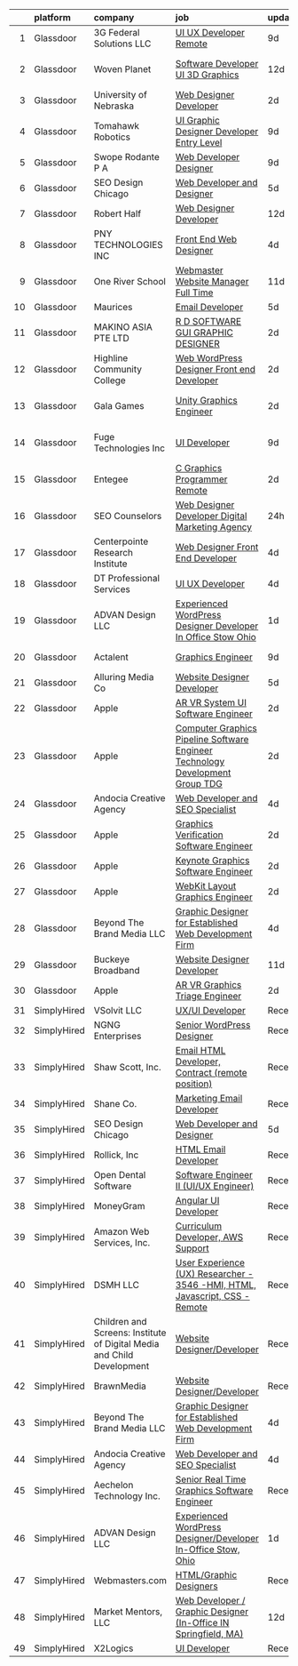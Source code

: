 

|    | platform    | company                                                                | job                                                                                                                                                                                                                                                                                                                                                                                                                                                                                                                                                                                                                                                                                                                                                                                                                                                                                                                                                                                                                                                                                                                                                                                                                                                                                                                                                                                                                                    | update_time   | location                |
|---:|:------------|:-----------------------------------------------------------------------|:---------------------------------------------------------------------------------------------------------------------------------------------------------------------------------------------------------------------------------------------------------------------------------------------------------------------------------------------------------------------------------------------------------------------------------------------------------------------------------------------------------------------------------------------------------------------------------------------------------------------------------------------------------------------------------------------------------------------------------------------------------------------------------------------------------------------------------------------------------------------------------------------------------------------------------------------------------------------------------------------------------------------------------------------------------------------------------------------------------------------------------------------------------------------------------------------------------------------------------------------------------------------------------------------------------------------------------------------------------------------------------------------------------------------------------------|:--------------|:------------------------|
|  1 | Glassdoor   | 3G Federal Solutions  LLC                                              | [UI UX Developer  Remote](https://www.glassdoor.com/partner/jobListing.htm?pos=122&ao=1136043&s=58&guid=0000018137cbdcadab91d47cf49937ed&src=GD_JOB_AD&t=SR&vt=w&ea=1&cs=1_19e253bd&cb=1654498516669&jobListingId=1007898056306&jrtk=3-0-1g4rsnnbp3c5e001-1g4rsnnc8i6h6800-1262409528ed34d9-)                                                                                                                                                                                                                                                                                                                                                                                                                                                                                                                                                                                                                                                                                                                                                                                                                                                                                                                                                                                                                                                                                                                                          | 9d            | Remote                  |
|  2 | Glassdoor   | Woven Planet                                                           | [Software Developer  UI 3D Graphics ](https://www.glassdoor.com/partner/jobListing.htm?pos=104&ao=1110586&s=58&guid=0000018137cbdcadab91d47cf49937ed&src=GD_JOB_AD&t=SR&vt=w&ea=1&cs=1_22976daa&cb=1654498516665&jobListingId=1007890992132&cpc=632C08DE5A4EA969&jrtk=3-0-1g4rsnnbp3c5e001-1g4rsnnc8i6h6800-7c8ecdf940791dc0--6NYlbfkN0DSgjPPcnEdvoK3uuxfISLALE6pB1FR7YSHOr_tSg5_QCn410VK5Ds4sai37YL-FnH_M2Fnv0gjQ9TOzNTRle5O8StGDaF5nwXTjI4WZakCJvD0hoVC8rY9ZivgsNBzAZH1yAVgljWPxrQjSfhDdac-mVtFJvKlX_SSyDg74TVmkLWO-wnLXDbRG_MppYod1yeyz65fHfBlVKNasxsbVoS66hcCHe0p0skOz2EqUIcTQVx6h7dd4A65JFACw5GrYsz2V5aFVfQc_X7vfLdvtYwcyl80Iuxelm9nYKyTDyYoVVeE0gpfvgTMpJXS8IvcS3C3Q2mBL8kkRzfqU1VBUCq8LPq8v8vHdrazlCp-8LYA2QxpMBOJVLRt-OgI9ZrpncV0LvdxYFwlxVYrraZccupQc42dJQ4rQUYVxt9JscjtSqoxWrwqofBBaag0MTuHLrX1dcrJyxvn7aUWshPJysw9SAz6FKBgMxYyww9kBYVeefbcMfVO8ssz1KpWvTNQ04wEl2D4r3JFOR-pEjei0OaK70DeXtemPSfUp5GoN2wm7QKMRD4cjs3EJsrs9-csVCQB78hVkWChzQ%3D%3D)                                                                                                                                                                                                                                                                                                                                                                                                                                                                             | 12d           | San Francisco, CA       |
|  3 | Glassdoor   | University of Nebraska                                                 | [Web Designer Developer](https://www.glassdoor.com/partner/jobListing.htm?pos=125&ao=1136043&s=58&guid=0000018137cbdcadab91d47cf49937ed&src=GD_JOB_AD&t=SR&vt=w&cs=1_a64b4154&cb=1654498516669&jobListingId=1007917049899&jrtk=3-0-1g4rsnnbp3c5e001-1g4rsnnc8i6h6800-4b6c5b8c7ae49e27-)                                                                                                                                                                                                                                                                                                                                                                                                                                                                                                                                                                                                                                                                                                                                                                                                                                                                                                                                                                                                                                                                                                                                                | 2d            | Lincoln, NE             |
|  4 | Glassdoor   | Tomahawk Robotics                                                      | [UI Graphic Designer   Developer  Entry Level ](https://www.glassdoor.com/partner/jobListing.htm?pos=121&ao=1136043&s=58&guid=0000018137cbdcadab91d47cf49937ed&src=GD_JOB_AD&t=SR&vt=w&cs=1_7a19de33&cb=1654498516669&jobListingId=1007899166464&jrtk=3-0-1g4rsnnbp3c5e001-1g4rsnnc8i6h6800-1959295a166638ed-)                                                                                                                                                                                                                                                                                                                                                                                                                                                                                                                                                                                                                                                                                                                                                                                                                                                                                                                                                                                                                                                                                                                         | 9d            | Melbourne, FL           |
|  5 | Glassdoor   | Swope  Rodante P A                                                     | [Web Developer Designer](https://www.glassdoor.com/partner/jobListing.htm?pos=123&ao=1136043&s=58&guid=0000018137cbdcadab91d47cf49937ed&src=GD_JOB_AD&t=SR&vt=w&ea=1&cs=1_dc680754&cb=1654498516669&jobListingId=1007898520608&jrtk=3-0-1g4rsnnbp3c5e001-1g4rsnnc8i6h6800-0815b07256da5c76-)                                                                                                                                                                                                                                                                                                                                                                                                                                                                                                                                                                                                                                                                                                                                                                                                                                                                                                                                                                                                                                                                                                                                           | 9d            | Tampa, FL               |
|  6 | Glassdoor   | SEO Design Chicago                                                     | [Web Developer and Designer](https://www.glassdoor.com/partner/jobListing.htm?pos=115&ao=1136043&s=58&guid=0000018137cbdcadab91d47cf49937ed&src=GD_JOB_AD&t=SR&vt=w&ea=1&cs=1_3d1ba1d2&cb=1654498516666&jobListingId=1007905745551&jrtk=3-0-1g4rsnnbp3c5e001-1g4rsnnc8i6h6800-edb5c12235ecbca6-)                                                                                                                                                                                                                                                                                                                                                                                                                                                                                                                                                                                                                                                                                                                                                                                                                                                                                                                                                                                                                                                                                                                                       | 5d            | Remote                  |
|  7 | Glassdoor   | Robert Half                                                            | [Web Designer Developer](https://www.glassdoor.com/partner/jobListing.htm?pos=108&ao=1110586&s=58&guid=0000018137cbdcadab91d47cf49937ed&src=GD_JOB_AD&t=SR&vt=w&ea=1&cs=1_f5b98544&cb=1654498516666&jobListingId=1007890068166&cpc=32EE424DE2B657EB&jrtk=3-0-1g4rsnnbp3c5e001-1g4rsnnc8i6h6800-87c653a9571dac9a--6NYlbfkN0CpzDdaQkua3np5pkmj49lKioZwmwxQ-yx5plwbYmV_M6xSIJIkD0PnUNXzipg6tz4tq_jVzWLXVFyKCxzqtIOfUzxPOzTYvTnZPm6L1GisFSlmh5d1NpM_lbsKx80V0NTAF7MUf78H2ri317Ils6YbjzhmNo8GUyXNjCaAeAR0BsrwWkuwdiTE41ks0Qf8jRyoRw3nnfM5A1v6xTXR3FoeVJZwj0TqPjQas97mjq33RYWWTWyAtb5Ot_KR37VxAi7DkHU9OBq7CJ84BoUNcwTfe8sXDVwaXPNIkx3X0VDzH6VVkYtU5GEtkIX1x-ix1AnPQQ08jnyu4cPBq-a5Lpvwv97FsbztgvMfQM39Yf7973n3y1rPHXK-kP3RfoHknGNb9b47AQk300iX3j7gikNnI9OeTmR6XFbpZZI1Yd3tKxej3yN75NQ3Y2PSgSKY38FOP5n3GAfJ0QHAz2AgGf8k52FdCTZ4mSc48BhTUGgz7sJyFkTKgDlLY_eduPgVlKigPVXtgoRlbyraGVydTsvLP-8i6gIXfQxpsnLVt6UQLl41EAgoi7mTc2vnk5ExyTI%3D)                                                                                                                                                                                                                                                                                                                                                                                                                                                                                                        | 12d           | Addison, TX             |
|  8 | Glassdoor   | PNY TECHNOLOGIES  INC                                                  | [Front End Web Designer](https://www.glassdoor.com/partner/jobListing.htm?pos=124&ao=1136043&s=58&guid=0000018137cbdcadab91d47cf49937ed&src=GD_JOB_AD&t=SR&vt=w&ea=1&cs=1_3e3bb806&cb=1654498516669&jobListingId=1007909671058&jrtk=3-0-1g4rsnnbp3c5e001-1g4rsnnc8i6h6800-7ca51e5658e731c3-)                                                                                                                                                                                                                                                                                                                                                                                                                                                                                                                                                                                                                                                                                                                                                                                                                                                                                                                                                                                                                                                                                                                                           | 4d            | Remote                  |
|  9 | Glassdoor   | One River School                                                       | [Webmaster   Website Manager   Full Time](https://www.glassdoor.com/partner/jobListing.htm?pos=129&ao=1136043&s=58&guid=0000018137cbdcadab91d47cf49937ed&src=GD_JOB_AD&t=SR&vt=w&ea=1&cs=1_bc2ff16a&cb=1654498516670&jobListingId=1007892736638&jrtk=3-0-1g4rsnnbp3c5e001-1g4rsnnc8i6h6800-add2f213d3db1fc5-)                                                                                                                                                                                                                                                                                                                                                                                                                                                                                                                                                                                                                                                                                                                                                                                                                                                                                                                                                                                                                                                                                                                          | 11d           | Englewood, NJ           |
| 10 | Glassdoor   | Maurices                                                               | [Email Developer](https://www.glassdoor.com/partner/jobListing.htm?pos=119&ao=1136043&s=58&guid=0000018137cbdcadab91d47cf49937ed&src=GD_JOB_AD&t=SR&vt=w&cs=1_31e777a5&cb=1654498516667&jobListingId=1007906699587&jrtk=3-0-1g4rsnnbp3c5e001-1g4rsnnc8i6h6800-d0ed51593a914af1-)                                                                                                                                                                                                                                                                                                                                                                                                                                                                                                                                                                                                                                                                                                                                                                                                                                                                                                                                                                                                                                                                                                                                                       | 5d            | Duluth, MN              |
| 11 | Glassdoor   | MAKINO ASIA PTE LTD                                                    | [R D SOFTWARE GUI   GRAPHIC DESIGNER](https://www.glassdoor.com/partner/jobListing.htm?pos=116&ao=1136043&s=58&guid=0000018137cbdcadab91d47cf49937ed&src=GD_JOB_AD&t=SR&vt=w&cs=1_b68ed7af&cb=1654498516666&jobListingId=1007915741887&jrtk=3-0-1g4rsnnbp3c5e001-1g4rsnnc8i6h6800-d383988f57ebe079-)                                                                                                                                                                                                                                                                                                                                                                                                                                                                                                                                                                                                                                                                                                                                                                                                                                                                                                                                                                                                                                                                                                                                   | 2d            | Marina, CA              |
| 12 | Glassdoor   | Highline Community College                                             | [Web   WordPress Designer  Front end Developer](https://www.glassdoor.com/partner/jobListing.htm?pos=130&ao=1136043&s=58&guid=0000018137cbdcadab91d47cf49937ed&src=GD_JOB_AD&t=SR&vt=w&cs=1_60fb0528&cb=1654498516670&jobListingId=1007917406665&jrtk=3-0-1g4rsnnbp3c5e001-1g4rsnnc8i6h6800-d06120bfad243c3d-)                                                                                                                                                                                                                                                                                                                                                                                                                                                                                                                                                                                                                                                                                                                                                                                                                                                                                                                                                                                                                                                                                                                         | 2d            | Des Moines, WA          |
| 13 | Glassdoor   | Gala Games                                                             | [Unity Graphics Engineer](https://www.glassdoor.com/partner/jobListing.htm?pos=128&ao=1136043&s=58&guid=0000018137cbdcadab91d47cf49937ed&src=GD_JOB_AD&t=SR&vt=w&ea=1&cs=1_c175f7ac&cb=1654498516670&jobListingId=1007916961880&jrtk=3-0-1g4rsnnbp3c5e001-1g4rsnnc8i6h6800-3c784a8db15e06c7-)                                                                                                                                                                                                                                                                                                                                                                                                                                                                                                                                                                                                                                                                                                                                                                                                                                                                                                                                                                                                                                                                                                                                          | 2d            | San Francisco, CA       |
| 14 | Glassdoor   | Fuge Technologies Inc                                                  | [UI Developer](https://www.glassdoor.com/partner/jobListing.htm?pos=120&ao=1136043&s=58&guid=0000018137cbdcadab91d47cf49937ed&src=GD_JOB_AD&t=SR&vt=w&ea=1&cs=1_65ef7a6f&cb=1654498516667&jobListingId=1007898081002&jrtk=3-0-1g4rsnnbp3c5e001-1g4rsnnc8i6h6800-7a8a0a5517b03efd-)                                                                                                                                                                                                                                                                                                                                                                                                                                                                                                                                                                                                                                                                                                                                                                                                                                                                                                                                                                                                                                                                                                                                                     | 9d            | Texas City Junction, TX |
| 15 | Glassdoor   | Entegee                                                                | [C   Graphics Programmer  Remote](https://www.glassdoor.com/partner/jobListing.htm?pos=113&ao=1110586&s=58&guid=0000018137cbdcadab91d47cf49937ed&src=GD_JOB_AD&t=SR&vt=w&ea=1&cs=1_82a00c95&cb=1654498516666&jobListingId=1007916004977&cpc=AC285F3A3ECA6BB0&jrtk=3-0-1g4rsnnbp3c5e001-1g4rsnnc8i6h6800-eaf8fb5b9ccc1e9a--6NYlbfkN0D6OzZjpD_hbicRkMZwNNvvxSeL23iIfvaC4EytleQ8zDIpz0YQ5KbISa7_Zvw6kCzfCY0rqua9X-gnd-LXGmlDLVv_rwISClmNHszgD9s5YOdzshGBtxims_OTO8LJ8-IBEjOTJBgzB5utg9BWa06YSJGR7gIR5Wk-QdoOc4l7A7VEi6BMNmKHReq8CJnUVzNbgQrkv1M2DGoqou7VVWhBhoNJwupPFiKrTz1YWH3XqFwpoxQKSd0JrfJq1dFB5fTFAb1ZdlAGoNZfEmVQN-cH9GhQXlMdfELGxBVSk-5fPY09Vok0WPleSUWiDqpd_6r0d3i8tLb7bRvZhXHdr2L3ZwPSGrZ_uKzMQR4I-wBVtBtSaQ_IWNr86mEvKhuTj79uXTyL4FsSlab0iqCX_8bHM9P4ef_jyODFx7rtAXPzdcz6P-eEitDeTZBnh3utuLS2B5mzO7DEAvH0DtMwpSdTXewQxKqGgGEn0nPWMlXuAMejKpz6l5UBxMw0sw5YHXasRuDU86D0ZA%3D%3D)                                                                                                                                                                                                                                                                                                                                                                                                                                                                                                                                                 | 2d            | Remote                  |
| 16 | Glassdoor   | SEO Counselors                                                         | [Web Designer   Developer  Digital Marketing Agency](https://www.glassdoor.com/partner/jobListing.htm?pos=127&ao=1136043&s=58&guid=0000018137cbdcadab91d47cf49937ed&src=GD_JOB_AD&t=SR&vt=w&ea=1&cs=1_98f7ed5e&cb=1654498516670&jobListingId=1007919853374&jrtk=3-0-1g4rsnnbp3c5e001-1g4rsnnc8i6h6800-0ff1b588fb806d5a-)                                                                                                                                                                                                                                                                                                                                                                                                                                                                                                                                                                                                                                                                                                                                                                                                                                                                                                                                                                                                                                                                                                               | 24h           | Bentonville, AR         |
| 17 | Glassdoor   | Centerpointe Research Institute                                        | [Web Designer   Front End Developer](https://www.glassdoor.com/partner/jobListing.htm?pos=103&ao=1110586&s=58&guid=0000018137cbdcadab91d47cf49937ed&src=GD_JOB_AD&t=SR&vt=w&ea=1&cs=1_47b00cde&cb=1654498516665&jobListingId=1007910194036&cpc=7095061949A44974&jrtk=3-0-1g4rsnnbp3c5e001-1g4rsnnc8i6h6800-85249d8c0b1eba2b--6NYlbfkN0Cqv1zf8CiqPVm8PMYOa0ESPiL6fR4Vwuohy--AjGmshWjQE2eUqJ2wmAbySNuFR3IuqTVoUt_qYKmAe-SxV6MzQN1xhfmOSRPCvNmLSed0NjxqycnLSRQLQ5-48B3kZKEh6aeC0mfJwc41Uc2P_I2kPLI16Y-2mXa1onDs7iPv4C8ADIbJ-us40vHOpsVKfJOD0hkEpVHPWeVaXu_2lzV5BeKKFZ_U_SCK_X3v678TDbEm9ZyNy2hQ0m12bIAUP_Nd_3v3zKKfmi-w-EjJHdBj6uRKsLNeU8T7bHLXw06ljDMqt39XALTg0Nl6G1_tRhqLpNPPQORSPMdUEBDoCe3kAodhw7tPmUVFC4zy8gXfDFpkSm6CD8KIuiXk_kWJtqVtgrl1g24eh2tfnshFjAtvpPB1VBKHLDG2CShUhVj1ca0Nz6xMF8TUbu44fniJpdlzYR-1LiiWi7C2bEicBHT1qFcPJQVBnlftHf81nL-eSLZ9Q5rjyj69-XnCR1t2f5zgzJBvcGwLTLadTvrLuz4L)                                                                                                                                                                                                                                                                                                                                                                                                                                                                                                                                          | 4d            | Beaverton, OR           |
| 18 | Glassdoor   | DT Professional Services                                               | [UI UX Developer](https://www.glassdoor.com/partner/jobListing.htm?pos=126&ao=1136043&s=58&guid=0000018137cbdcadab91d47cf49937ed&src=GD_JOB_AD&t=SR&vt=w&ea=1&cs=1_28c27327&cb=1654498516670&jobListingId=1007911592503&jrtk=3-0-1g4rsnnbp3c5e001-1g4rsnnc8i6h6800-c602366324cdaf22-)                                                                                                                                                                                                                                                                                                                                                                                                                                                                                                                                                                                                                                                                                                                                                                                                                                                                                                                                                                                                                                                                                                                                                  | 4d            | Remote                  |
| 19 | Glassdoor   | ADVAN Design LLC                                                       | [Experienced WordPress Designer Developer In Office Stow  Ohio](https://www.glassdoor.com/partner/jobListing.htm?pos=102&ao=1110586&s=58&guid=0000018137cbdcadab91d47cf49937ed&src=GD_JOB_AD&t=SR&vt=w&ea=1&cs=1_ab21b9f9&cb=1654498516665&jobListingId=1007917643696&cpc=DE767B9BB8D1421E&jrtk=3-0-1g4rsnnbp3c5e001-1g4rsnnc8i6h6800-5ff23c5acf5c8d17--6NYlbfkN0D55hMz5WA8YX_dLayiPM-06ubVX86EvwRRl9IlyL2IOxUk6jvVi89EQpwJ_IRxxURGsp9L37NUwP3BB_cr5DGNmbSMs30THpfvwIpJVeBv_FyqtVXeZwvKyxs3MdHXAHPWOEjf3eO_aNgc7nNZ0Tckfv22IIh7me0jK0kDgsfbccu7SAmZy5O5qsyds6vwCr4uUsaXNt6-6fecjgUwfEF96muE4CdaIwXtq2nDBZhVrKGVxQzNQHCLezrvxdXiEQZ2z7-8WnkVtV1J4E-NFM7Cyrce4aPj8eIP5rPKglodvA93_31ccyhMYWPHMHitqYxcEmEz7-2KcRjdsGWHvZsTBFe329N6To4z5ZuDYBeIBuOXKzgcEG9mlJluhwYbcCkcNDKTWhXC3FD9eIjLl4QD8fxOPRGzlZN_5Cb4SVSAloHjjPJp-snW0WeE6lNSQxG4XWxFQTOelvmCIrPYq--3Ml_38_5U6YfdsClru24oDQ2bpWpL_7ALAB0KY6zu62K8K-apy40SvA%3D%3D)                                                                                                                                                                                                                                                                                                                                                                                                                                                                                                                   | 1d            | Stow, OH                |
| 20 | Glassdoor   | Actalent                                                               | [Graphics Engineer](https://www.glassdoor.com/partner/jobListing.htm?pos=114&ao=1110586&s=58&guid=0000018137cbdcadab91d47cf49937ed&src=GD_JOB_AD&t=SR&vt=w&ea=1&cs=1_017db37c&cb=1654498516666&jobListingId=1007899410375&cpc=F41FEAB56D215062&jrtk=3-0-1g4rsnnbp3c5e001-1g4rsnnc8i6h6800-2af53201dbdb5ac0--6NYlbfkN0ChYVx_I3yfZ_JDY3EFoivtqvi_stwnZ_kRt8Dowt_l_d1ydueao4NE-oUleRJ4yhiUWNHAderUd2CNrpT8nYpsHQLnDrQDrtYhmAHk9lyaiGt3mFXTUlUQAjNBXtA_IJI8oKgNict6v0dmVgOQ5nZqvrz62xTv0_ltHFX4mrV38tgGAVFPP5t4Nu3HNhmjNF0V8KOc2PXaI-SnHZeQp0k8-kvSZb1CZXyXj3VwDwp1cD_T3TYSnv0C9CrOzet0bS0eYAMwUYf-ZkdBDywl7zvTXT7uDHWi1ErlxltpEWFvASxf38bW7GNjDSMb3s0mVYB_sAP3iqFmfk66Ic-e_jcv_603MGkxDTfwJQPW9ERWWJ5UJ179RdnQavn8PaXLVcS4WhL5SY7WdunRxSpqHWo1vjzuKd-3YY_iKv0dZ59Bckx8-tlg5iSJFgDc-h7hQYcsCawmrO8zv7mntrMHKj-qjYuqxTwZzxeDjAbnmtnMOuAxscKvypyhVN4QwcNZrwo_dMo9s5BlwLC58TtD4e-ydDK_WzRXnY8wmRN3mb4sPTIAorllvEaK8BTJ8u7DDRed_ff_zLX29nhSzV6I8UqhFZmK-31EyDsc-dPcNX82Hy9xwtW-JT9E5JP-Z3j0T3Bw5IQ76A_JI076u4NaHe_ugc8QGJkjtcKRubLqYpENkL3J-J2lIwaR_Kg-YtTijA3eZ19bHcvdSwwvPyVqTBghryrPBoQNecyKGF_jhHhyq3qKNq28a8SiatAwjD4012YYDVhNkUsPgYYDcjLN4e4V9pJ7byvQMyuvEtpe8u0kpazF_UO3iPeKvJLJYQ7AFmuG46ih9C8dUDsgLn88CnposA6Q__J1TTEsCJcD-hlnb4wqxXTUJXliRXqGMKeOandVr7WVdmyT5OignUrOs7YerfIuWcTBF6xu8KkIzifGXTPfEJjufQ85bX8MlkMk_0TdTcn68SZ7RsPoWkZb8qmwZMTwMMsaFEQ%3D)                                                                             | 9d            | Cincinnati, OH          |
| 21 | Glassdoor   | Alluring Media Co                                                      | [Website Designer Developer](https://www.glassdoor.com/partner/jobListing.htm?pos=118&ao=1136043&s=58&guid=0000018137cbdcadab91d47cf49937ed&src=GD_JOB_AD&t=SR&vt=w&ea=1&cs=1_3b75b6f7&cb=1654498516667&jobListingId=1007906581302&jrtk=3-0-1g4rsnnbp3c5e001-1g4rsnnc8i6h6800-295cdde55712cc59-)                                                                                                                                                                                                                                                                                                                                                                                                                                                                                                                                                                                                                                                                                                                                                                                                                                                                                                                                                                                                                                                                                                                                       | 5d            | Remote                  |
| 22 | Glassdoor   | Apple                                                                  | [AR VR System UI Software Engineer](https://www.glassdoor.com/partner/jobListing.htm?pos=112&ao=1110586&s=58&guid=0000018137cbdcadab91d47cf49937ed&src=GD_JOB_AD&t=SR&vt=w&cs=1_7efd2803&cb=1654498516666&jobListingId=1007917015060&cpc=AC285F3A3ECA6BB0&jrtk=3-0-1g4rsnnbp3c5e001-1g4rsnnc8i6h6800-f66a7025b46871f8--6NYlbfkN0BvKrLyj5gPmtZO9T8euul8TCxuuKNOtzRJOomxnwSEodTz2Bc-sPZlbtkML8D-m4p0JTgu20NFrRbOSurwcP9URWfE7L5yU60FZ3ztVPt0WrYOujepYBZ8Xl-TBQ8k5jYvA2vxudE01k5AUsnn_E4KbCIOrlQEk4a6yk5zoI7sojlVDi82sGXStsCBa7VQoijMXRZFQAugnJ9wWu_dR0cCzZAZLkR85wG6fRpFP3TpDfg4aC0ghRglPBJqvG57ubTy7IkbGm50BFYbg-UCGvUoV_ydCzKhpBm5IoXx47sfla5Z5UxTSA8T0F56xpOnyoZX2zvB9G2CAQ51S_R-uR9O3sNzSp38P34j9Btky29jQjVcrepSn3tCDeOfPsljXrLsn2K_Bu1zD4SIj9kYM7ooZ5M3SrQlBLm9Pbekm9rpvZKA9lOKT4TU6kfrjv7AOGelCxACvwEKS3t1gliPtvun2wmAxWAg_J-a3l3NS41elAm6-3kvXcgwhEyIub5a4WVj7D8jN1p250331aKgEWPP60GIFxaFWFkA9b-cq41_sBYR3eSCnvUas8Gb-8U2223DaVdLr1rZxvogSHouAN8SdpOSOBKNUjDQEomF-tPfWzQz81xL4ywURFt9myWXijOVt5jguo_wQ4pC-6p8JvFGyPUIT3Uy9bmDK_zosAdy6rl3l5PsPJJeOy11yJ4XlIrgcdtXychGXB6JAR0UXlIetGkjXlqfJJNiii4oMCSVGtbGYyIovNz0L1KoDEInRntuWlKGOMXr74dOWpR-_LgTePCvYZZD1cNNrt91BkQybIEYfzP_9DNi36bkUn8yWX8OFKoRytRsplgYaxWBmPWwGIkG7mVALToLYIzWuu8xQbZH1qFq-4UsDuA70qTOcsL7qTzqHlBdXZgYaSJSnoR-YkCi83GeAm5q8OBFiSCPBUlZJcgTPWss3NJrIIZ_-Cc%3D)                                                                                                  | 2d            | Boulder, CO             |
| 23 | Glassdoor   | Apple                                                                  | [Computer Graphics Pipeline Software Engineer  Technology Development Group  TDG ](https://www.glassdoor.com/partner/jobListing.htm?pos=111&ao=1110586&s=58&guid=0000018137cbdcadab91d47cf49937ed&src=GD_JOB_AD&t=SR&vt=w&cs=1_10cf902f&cb=1654498516666&jobListingId=1007917013905&cpc=AC285F3A3ECA6BB0&jrtk=3-0-1g4rsnnbp3c5e001-1g4rsnnc8i6h6800-1c9332e87bf46ce3--6NYlbfkN0BvKrLyj5gPmtZO9T8euul8TCxuuKNOtzRJOomxnwSEodTz2Bc-sPZlO_uSwsktAegDR1oWscXc6-HoZWFSCkV1y0gLlq7azr3IXlLsBzTrtGydH56fyk9SPPkhNfcL0sQTh88JqJgSEV7U21QXHFIrlT17dvE3ldKfVAHms1-03umNZG6aYegyCPQlhNv1AII8sw9ypGwIWsiFRR91W3Oc7EI7DW9nzZ2YWLCq1OxLhB8GPRl_u-1J9b_IAIqhSlbTImPAlgswY00fqDqrspAph62QITPXyN6ISdZOO122e7xjLq4VFtZH5UuVHGJz9COIzR5hT9AUpR4JsrZxFWVyLDe7exn53aJugV5Wx8y256OLUFG9gsWjUiEHpofvUIygT4gb537rkUlMfHfbDKL_5L61-lKf-yus_iEh7OHTJ_f4D71uOm2hqSGAyO9X174sJqFVp3_kbYLYN9iUeXUJwOs13Kg5O9ib4rO_DPyRp-m4RzfBCVPNjPD0oiQsthdYdlxz5mvi75kjNpi685lC5n9SVRjIskG4soB7M1XrpKxfhb2VmagDJrOqQpBGKyxUw0hSeQyNQZ0zxQ4cxid_ZbEz99J8VWRtkUu4bTVOOhz8fYCfy2ZAp410vNPs_3yg6LFnFzC4lNV7e9EJs1eJgVjB_JBDRpRuLtRnRM2PgFmnGQzGYYiJmxswI2ObVZausHxSsop_aXOn142mG2U7r01VOqotdTAhwle3KVYYg-LOmmiAsoSeghkLGkYciC_pYFjHtraWq7KRwasoTK7DXrXEzg0anda6tPp8uSo6Xcz6w9R6tYquZ8asPQ1QpiqS9TBAunw4iaj-PazNr5jDdvS_s-Q1LgkVhXJzi1Lc0EDQBr0xA99NliR2Tmlxvy1HvxX6n2SHVVlsYeKwPlOfxtNrGpCpdWfUTHQoolNDhQk2VAGj9LGjxMzvpkbEgnndM6MB_ZiFRjis3SgPtOJU0MZEQp4fgooHRMt7G02QWumKJdmpooeZ) | 2d            | Cupertino, CA           |
| 24 | Glassdoor   | Andocia Creative Agency                                                | [Web Developer and SEO Specialist](https://www.glassdoor.com/partner/jobListing.htm?pos=117&ao=1136043&s=58&guid=0000018137cbdcadab91d47cf49937ed&src=GD_JOB_AD&t=SR&vt=w&ea=1&cs=1_a0f709bb&cb=1654498516666&jobListingId=1007910325652&jrtk=3-0-1g4rsnnbp3c5e001-1g4rsnnc8i6h6800-3e71974dd9827fa4-)                                                                                                                                                                                                                                                                                                                                                                                                                                                                                                                                                                                                                                                                                                                                                                                                                                                                                                                                                                                                                                                                                                                                 | 4d            | Remote                  |
| 25 | Glassdoor   | Apple                                                                  | [Graphics Verification Software Engineer](https://www.glassdoor.com/partner/jobListing.htm?pos=109&ao=1110586&s=58&guid=0000018137cbdcadab91d47cf49937ed&src=GD_JOB_AD&t=SR&vt=w&cs=1_9149e1c7&cb=1654498516666&jobListingId=1007917019770&cpc=451933188B21919D&jrtk=3-0-1g4rsnnbp3c5e001-1g4rsnnc8i6h6800-2b52be22c4e28773--6NYlbfkN0BvKrLyj5gPmtZO9T8euul8TCxuuKNOtzRJOomxnwSEodTz2Bc-sPZlSXfvz6ygy0vbEIp8DyilE4DGGWVxKKmHaztw9s3sofxuggI9OU7uEicY5G3qDRvfrbVk5JbwNe0laLi54swzJQ9LEnvH4fLG5PN3dH4Wj7X1yyH0SlE-oVzMplSq-s6r3b2FMKxUeUcUIhs4zNdbCKCdK-F4EaMILobDoDumEVuZVO2tbG1seMsVo4QjfNcQGM9asDEIA3kkCp3zt_ryZew5Pewq8yflbdA5raU34CRjrQSiVQZ_bMSqGo84pAukM2sqDxC4THybEylkmqTm3FPze0kEVhYgLS4N8j_3ziLhrtXUA6oR_o1OiTHzoYYG5FeoU5yVjk2HYQaF4S3FBNAf9CyEHv9RQO1-CN1-SxzTlPtqqBdEzjQR_0-ymaVMgG5JdEL89UGbJuMDZSM0l22pS22CmMsNiJa1f8WzsiGXWChJpPW8fbFtyv1oiKtSwk9X9yjvS9BXfgeEmhfveM6RnRF98hfK6Lc596jqIfCZTT-be1fOVlPxsKAUjQKx2ZrURJ5vxKlo2rreSmRGFtRsaO8IxnclqYwdeRwyEUAM15d4O5TwBKTzsNyH5U6Bhn43_WX7n1i2TZZii2xX-eIRNhPqb2t6Ze1nKPs3s9M6gynUGT9nGeB2C2us0ZZiUegVcXTMmiDKyD8cBl5waRfnv4MRiGwTy2wK7mph5mm9EHufWG33gYPXEj8JN199YJp9sW97xMvgYRqsIme1zviecAVzkPBoKYKNrbvzU-zJBdX1SAnBYxcG0e78BLtViuwLbrCtyvg24Y_NjJM1Z_o10VTXFJQ1jwhdu7zqYWkEbTnwlxc0Egyvknk0WeT0tiHnzANPzFOMushd4m28rno7DfDTy-PorpkFg0YG8_aE8f0y5PIlsxw3y-VQW7zqq_4MovMBu4Y8q5AUJle81Q%3D%3D)                                                                              | 2d            | Austin, TX              |
| 26 | Glassdoor   | Apple                                                                  | [Keynote Graphics Software Engineer](https://www.glassdoor.com/partner/jobListing.htm?pos=107&ao=1110586&s=58&guid=0000018137cbdcadab91d47cf49937ed&src=GD_JOB_AD&t=SR&vt=w&cs=1_089a2750&cb=1654498516665&jobListingId=1007917013302&cpc=F41FEAB56D215062&jrtk=3-0-1g4rsnnbp3c5e001-1g4rsnnc8i6h6800-e23622f14b34293e--6NYlbfkN0BvKrLyj5gPmtZO9T8euul8TCxuuKNOtzRJOomxnwSEodTz2Bc-sPZlt2Zgji_QUXGExA1AOrvFSBSimkqjMBW3ZLGQOufcLk28KQR7qzPQDRdEv2K4XfapK7icwTkg9g75U6hSjf1mVSTleZ_3mnglUSQHcAzxK04enhLOjQz3qc9rR7cOyoparDeJe_xBEFlXfSVpvMfd7dSyEL780a_11riqTu14ZAStCtAcX4ewwwnsy78Z1S2UV8D2ZUUM5Ay6lned8BBPSr-OQhmdVUXOeDQXkgeHfBM6PF_5omtAIN3X92HLreIijrsz9f86Yv7_bW8P3d9ZmTt0XmhoF9QSL9sj7fl3o3V7t1psP10vw0DVWNf1_xbD6eBjlva6Hyc8dH--BPXjo8YygmP5dFIKb2ITM7tsy5CCCT4fNgAtiYv-d-2U8tatJBQPtZrgCm8XFMOuXYuANIKlDdnRoFMzcGNbBTfS167vwtL8-mnPaqO1MsEV01R1dC9c-NoqpS8IriXoUakGv6Py1VmLGo1wsrrbKxuahsEaqNL3aTnzZq9eUvmawGxH_Z2vbSk9dQqgQb7pW1QsWiIVJZlhAbx2Eg0MkHGYFRwRNqPoizjpf1fazIwngzyGJ4Gmks3uqgAQcEcmRNJUZesBZGQRRPvHEoFc57fJocK0kh6jZMhRvmW6yfSal8GJ4BTkxoSHMQVOChuV7b3_FIo7-AtpNoL_Lti8dauUwjlleV3uRr-8lEXUhb9gjr4vs9g0aXwaDWkAdsCXRRA5jLQ2Remndosf1lSyVWV5zFc8P7Y37nleh1iaBj6Wjhll2ytsGb9e5hv3r2FAlbS4dIFsgPJZoudx2qMD7awNSrxviw_UxS_xT7NBxJ8TkwWnVxTChWfNDLd5rtOpYVnH0KK9VyA6-Hg8nrVdHuHkpmSYwqrVq-49mcBiBNnbZgbINOM0ftmiEbw%3D)                                                                                                 | 2d            | Cupertino, CA           |
| 27 | Glassdoor   | Apple                                                                  | [WebKit Layout   Graphics Engineer](https://www.glassdoor.com/partner/jobListing.htm?pos=106&ao=1110586&s=58&guid=0000018137cbdcadab91d47cf49937ed&src=GD_JOB_AD&t=SR&vt=w&cs=1_1162fedb&cb=1654498516665&jobListingId=1007917014525&cpc=8795CF9063CD573D&jrtk=3-0-1g4rsnnbp3c5e001-1g4rsnnc8i6h6800-c00a8750aa370128--6NYlbfkN0BvKrLyj5gPmtZO9T8euul8TCxuuKNOtzRJOomxnwSEodTz2Bc-sPZlt2Zgji_QUXGExA1AOrvFSCGrKY6cfHt7HD2gNMFMxD68_clN7sm6lfgzftPmt0oRp_4cg4gmAytL_QUh8IUI2dCLH4yzQU8g82BpnfEw13F0xGQXwLWycOyD0sh3ReJetCuX2RTaIlhHRlRrXTmM-xC7vE7AzOpBz0-5EiUBOqE0HZt14lmKIJHusqjkh_gTKv9YdigEqfilScuCNlGjj0JJdslQXmxO0Zdrk9ZfK3bqkYroWTCUrLWfHLZyrxtb02HhJJhLb_0IJAzIWdiGViGpi8xfb9Y8QUl9-ooGM7eRMqTpnp_sYFQkXmgMUhNQcwuOBx2cAP1iBb-HjcmOtxfiGhLQ9sUv6kRWbLIpwU_Heuw4X42kw_UhdntoLPDtTu9BzgHWg3LXBuCysUOjgI4M37gSn7e0ANtu5eqBLUXjlKzHVNU7h390Lr1k1Kp85hPuk--jiBjZ7O3ElAxj8Zq6T2j-fbjQGzrBYT6kWzSI12VHNWYTK94didCwnnYwmGOleY4HfHL6U5uBsDYdOjN0RhSziiQaGMUBNyKK2mTiDkKeBmMHMozOFjvl7JPad0lNOoM7TLouo9UXm-rBoIq7CiYLPwp9jGz6iwUAEnQ7O2FGFi9xS_szaSIlLAo7SearH7Lm7xFmZPskDCMRMXfry-U9WnZhMInTHjjl3AauczyD7xcRI3-j32UkRS2BKEZcNdK00bh_aFxrXB9rHTPuiCKyEqjOZD-dXwL_BBA53ZUFWUY_O_Cs2PgOXqAuLPnptQGveHY7nHHz_1NJCxwIkEo__iZRV7SOAfF3IOg3460If3rApO7uWmalrqPs5lonb5kMrdKZnRzXEpGUM6aPq4KywgqF04BLo7RM6vmNau4TTz-eWUNHll2ggQMl_t9oPTC5i68%3D)                                                                                                  | 2d            | Cupertino, CA           |
| 28 | Glassdoor   | Beyond The Brand Media LLC                                             | [Graphic Designer for Established Web Development Firm](https://www.glassdoor.com/partner/jobListing.htm?pos=101&ao=1110586&s=58&guid=0000018137cbdcadab91d47cf49937ed&src=GD_JOB_AD&t=SR&vt=w&ea=1&cs=1_c6a13bac&cb=1654498516664&jobListingId=1007910144387&cpc=6F63F679962D6B30&jrtk=3-0-1g4rsnnbp3c5e001-1g4rsnnc8i6h6800-f916d1377f338aa9--6NYlbfkN0DiLO1zoF3DN9jCADKjG_MzVyPrjAulsAI2998bTSa5p-xt-0wmEUkMx1loXM2fThQunL9HWlAqKprrYTtXUhjv-JFQalxSqk6m9bw9BgwSTqgKRZGdydy_Era2XPOd_hlkDiONANUdXEH8QJMlyU_pGeONrNRLwS2k-YBKdjLVpjs3sUugLifrSLEput24agtq1t0FTryup_CusUfrLrvicSfacZRAvLViO9aZZVbyL8DmTKNJClQS5m6DApR9ukIEFUCJvER_Qe9mrlo4Wb-WE8YlHHRbvxVRKo796nFVSbQwg84VpTXkQHUlcByu1Hwv_up47oGaGsHVAaFTc-851PpvmWpj1rR1hGGH3KHk5MsBW0cahggI33j4CG4dlyq0l0t8ZKyiB1OOqlYCqG8lmbQB1fgoywLLO1EyKhexlSxUbr-yLZN8z1qAxdwPg6agK2IL216sCP5MZ8Vz5W3pekczclwj7ey6eIVLM3OhaEua_gdKZ8Mjvvj7DgZdPvqHMmHpz4a8kBohgrRzTkyX8HIAzse21bFwUQEmJMIHSA%3D%3D)                                                                                                                                                                                                                                                                                                                                                                                                                                                                                           | 4d            | Goffstown, NH           |
| 29 | Glassdoor   | Buckeye Broadband                                                      | [Website Designer Developer](https://www.glassdoor.com/partner/jobListing.htm?pos=105&ao=1110586&s=58&guid=0000018137cbdcadab91d47cf49937ed&src=GD_JOB_AD&t=SR&vt=w&ea=1&cs=1_e670157f&cb=1654498516665&jobListingId=1007892444672&cpc=32EE424DE2B657EB&jrtk=3-0-1g4rsnnbp3c5e001-1g4rsnnc8i6h6800-9d3796651fe43207--6NYlbfkN0DDmOwFuYy1-IGhenWxj6rZmHL3sido_coM9cPKCevLMh9RSnvCRogTTFMO-82f4dc21FJUjC2rci7LGqOPyQIvZuW5UBiz1-ZpCepqKz1azeuBgdLRUyGBNyWZJkyyzkX0hB6Nv7GEYchU7jHch1Yng2OHXqu9JtvBzn3gEAC0o7aS5MkJLn036p2_zFECVRXK0ZPPZfS91Nk6KKaK-pFU-MRTgfIuPdGuTindbKoMWLGLgHxzyilRdvdUocPJpPOKxEi0hbB2G36sPlgq2t9R-Dwxn_39p8y383bIOT-OnF8EZ6n6IWorr6K7yTM-hh8JDDWHqdfQvL6WkW0ZSULnoq4GSc60KZlJ8hO3o2FnsCmFISzQ8v2hi8ELfc2p6xS1Q7YtToOq6IyD_8LXjCQsBFPGfl_AaZKIxzQb_G8Clit0Te-fhzSJQqBLzkw5sgR8LhCf3DqZos4Y34se9zIBFPssQ3jHvspa3lxJxYJ2NhPgafUY2AH4i-LLRyBXuyrwdVBYL5DgBg%3D%3D)                                                                                                                                                                                                                                                                                                                                                                                                                                                                                                                                                      | 11d           | Toledo, OH              |
| 30 | Glassdoor   | Apple                                                                  | [AR VR Graphics Triage Engineer](https://www.glassdoor.com/partner/jobListing.htm?pos=110&ao=1110586&s=58&guid=0000018137cbdcadab91d47cf49937ed&src=GD_JOB_AD&t=SR&vt=w&cs=1_da03303f&cb=1654498516666&jobListingId=1007917014276&cpc=F41FEAB56D215062&jrtk=3-0-1g4rsnnbp3c5e001-1g4rsnnc8i6h6800-5400daf1559fadf0--6NYlbfkN0BvKrLyj5gPmtZO9T8euul8TCxuuKNOtzRJOomxnwSEodTz2Bc-sPZlt2Zgji_QUXGExA1AOrvFSJv-C45Tzema2J3sIyzkdGcePagKWar250C2KMSdxmadioL_RB9WfZXSk9Uv7q3QBVtjXFRIXpLBSrdBbAxywk3tTub-oDX_IYr85nl4qz6a985Vd8Ibxu8jNqxB1GA67P6WE2BD94sSNZ6iU2b-RQ_9jVgxRmvqeAqjU98MGg5KgnobpLJhgkzdDwO1QD8dhKjb4V-3Td6QzZ8mFTmaFYJxQA_k7w3BHpdgXWWMPpG0PzMQTb9dyqsh_vfD_gYdbR-ekGV6RBI436P--SmU7weQllDGz_TL0mwrBMqiF0yBWgbwjhHoIicGeowiENHVxPyYU-la3U2TBZmJddWKb3pl7TRr0OELs4ukgH3RMfkYk5UKrEKUgztRibDQfB86yrBTn7N7SIDeWeG5LQywyOifrH-SONG1dlLFrbNMWv9z2byZY8ILOCK2iNv5-GsyN0Y905HQiBZ42rHchwsjiALJNO8DpVZt3xXUymqY39dq3oNuHJe2m0KppvyBT0fWIFt2xtoWCuskVgvwfMEwFL9FGez6mXawaYsGvfNHKup2oBvl2KFE-xnq46rgdHIOCXcB3u4PhpRw67kfKai4w0MiMXMFpr5-_Ejz_9h3QzS-cM2wlFMu_BymB9VdJZu0o8frgEclhb40ojZj_y1LYl-Wp_jkNvFmFhQJglEG5O94wXkErtplB8SJ4TnRYvimXZyfKHH4wDMUX9JWT_qIMyM-4HM94su_sa1zMRZ5aDEHVfvV8W83WlOr6ztpYbxc-YauZhcEuscWP3XaHJH3zFbwu4kKsGaUmvOXKraBi9k6HAai13SkwD1KzRPpz-ATT8Lfzz8fZBXQsf0c98Z7q9HaXZxkftQKi1TMav0jsJ9m)                                                                                                                   | 2d            | Cupertino, CA           |
| 31 | SimplyHired | VSolvit LLC                                                            | [UX/UI Developer](https://www.simplyhired.com/job/EosOInYNYtHWRBZ7AmldS_tcGIPRWvlVD7UQjhgw-JvdWNyEgw2WpQ?q=graphic+developer)                                                                                                                                                                                                                                                                                                                                                                                                                                                                                                                                                                                                                                                                                                                                                                                                                                                                                                                                                                                                                                                                                                                                                                                                                                                                                                          | Recently      | Remote                  |
| 32 | SimplyHired | NGNG Enterprises                                                       | [Senior WordPress Designer](https://www.simplyhired.com/job/nNmOqtuT06Mk-lcmE7eheAXQQWiNMpXcVvCxka53D2mz1JIyK1uPSg?q=graphic+developer)                                                                                                                                                                                                                                                                                                                                                                                                                                                                                                                                                                                                                                                                                                                                                                                                                                                                                                                                                                                                                                                                                                                                                                                                                                                                                                | Recently      | Remote                  |
| 33 | SimplyHired | Shaw Scott, Inc.                                                       | [Email HTML Developer, Contract (remote position)](https://www.simplyhired.com/job/lp97AwzllwqjS1oXYQVdk_sx_ANbNmrf_26-hefBENEAnwkJ6YFw_Q?q=graphic+developer)                                                                                                                                                                                                                                                                                                                                                                                                                                                                                                                                                                                                                                                                                                                                                                                                                                                                                                                                                                                                                                                                                                                                                                                                                                                                         | Recently      | Seattle, WA             |
| 34 | SimplyHired | Shane Co.                                                              | [Marketing Email Developer](https://www.simplyhired.com/job/RcP4Q7OUThQQkT9kWXMiLlc_Q9zZfe9KKH3XzOuyrbocOGRY5RxBgA?q=graphic+developer)                                                                                                                                                                                                                                                                                                                                                                                                                                                                                                                                                                                                                                                                                                                                                                                                                                                                                                                                                                                                                                                                                                                                                                                                                                                                                                | Recently      | Englewood, CO           |
| 35 | SimplyHired | SEO Design Chicago                                                     | [Web Developer and Designer](https://www.simplyhired.com/job/FjzmiF5LocletrYRA1n-Axbq9osZZ5ZuleN5Fh7qXPRhqE4TPW8oeA?q=graphic+developer)                                                                                                                                                                                                                                                                                                                                                                                                                                                                                                                                                                                                                                                                                                                                                                                                                                                                                                                                                                                                                                                                                                                                                                                                                                                                                               | 5d            | Remote                  |
| 36 | SimplyHired | Rollick, Inc                                                           | [HTML Email Developer](https://www.simplyhired.com/job/XOBvr-FPlcbrKDU6fwn7cySQFiXUBT59WK26gB6UhBDl1ROl_YjQ4g?q=graphic+developer)                                                                                                                                                                                                                                                                                                                                                                                                                                                                                                                                                                                                                                                                                                                                                                                                                                                                                                                                                                                                                                                                                                                                                                                                                                                                                                     | Recently      | Remote                  |
| 37 | SimplyHired | Open Dental Software                                                   | [Software Engineer II (UI/UX Engineer)](https://www.simplyhired.com/job/5TNT678s2dzGwOSQ3fVvg4_WMaBoG6xYCkFpyvlBC4FeG1fvXy1CAw?q=graphic+developer)                                                                                                                                                                                                                                                                                                                                                                                                                                                                                                                                                                                                                                                                                                                                                                                                                                                                                                                                                                                                                                                                                                                                                                                                                                                                                    | Recently      | Salem, OR               |
| 38 | SimplyHired | MoneyGram                                                              | [Angular UI Developer](https://www.simplyhired.com/job/hf-ENxQi1sfe9nVGBJT2NlmkjZMzzHV3gC8mU5EqaiPFv5zfMwLrrg?q=graphic+developer)                                                                                                                                                                                                                                                                                                                                                                                                                                                                                                                                                                                                                                                                                                                                                                                                                                                                                                                                                                                                                                                                                                                                                                                                                                                                                                     | Recently      | Dallas, TX              |
| 39 | SimplyHired | Amazon Web Services, Inc.                                              | [Curriculum Developer, AWS Support](https://www.simplyhired.com/job/VJ2mxpB_C3RiZ9WEdGHt_L8L7tDgh2uUlbSQc1Inzt2mb5hjGzhRXQ?q=graphic+developer)                                                                                                                                                                                                                                                                                                                                                                                                                                                                                                                                                                                                                                                                                                                                                                                                                                                                                                                                                                                                                                                                                                                                                                                                                                                                                        | Recently      | Remote                  |
| 40 | SimplyHired | DSMH LLC                                                               | [User Experience (UX) Researcher - 3546 -HMI, HTML, Javascript, CSS - Remote](https://www.simplyhired.com/job/6V0Hdz-sRwRkWGCnJ4vI4LDaYKZ9uXgPnC5Re59jpDLTTC64FfAhnQ?q=graphic+developer)                                                                                                                                                                                                                                                                                                                                                                                                                                                                                                                                                                                                                                                                                                                                                                                                                                                                                                                                                                                                                                                                                                                                                                                                                                              | Recently      | Remote                  |
| 41 | SimplyHired | Children and Screens: Institute of Digital Media and Child Development | [Website Designer/Developer](https://www.simplyhired.com/job/HJob8m8F1MKzYKL-lv5DWPlFGsOOS-KrnRP-uIbm5omxKn3q0KksKA?q=graphic+developer)                                                                                                                                                                                                                                                                                                                                                                                                                                                                                                                                                                                                                                                                                                                                                                                                                                                                                                                                                                                                                                                                                                                                                                                                                                                                                               | Recently      | Remote                  |
| 42 | SimplyHired | BrawnMedia                                                             | [Website Designer/Developer](https://www.simplyhired.com/job/78BxKl1R6BpfuVu8Kpk-1cxMOjiHDgxQMPxrbQ5J7eWU9PbYxXCHNA?q=graphic+developer)                                                                                                                                                                                                                                                                                                                                                                                                                                                                                                                                                                                                                                                                                                                                                                                                                                                                                                                                                                                                                                                                                                                                                                                                                                                                                               | Recently      | Albany, NY              |
| 43 | SimplyHired | Beyond The Brand Media LLC                                             | [Graphic Designer for Established Web Development Firm](https://www.simplyhired.com/job/hKWLyUqSrNCQumhFbqKmB-ZFFe6nmj9oghdp820BpwSB9Jr6C0hdnQ?q=graphic+developer)                                                                                                                                                                                                                                                                                                                                                                                                                                                                                                                                                                                                                                                                                                                                                                                                                                                                                                                                                                                                                                                                                                                                                                                                                                                                    | 4d            | Goffstown, NH           |
| 44 | SimplyHired | Andocia Creative Agency                                                | [Web Developer and SEO Specialist](https://www.simplyhired.com/job/Tiug1YomN0sKFjhMCngbk6AyXW-86w80zVmQJlF1sY0AZB0BrGpqhQ?q=graphic+developer)                                                                                                                                                                                                                                                                                                                                                                                                                                                                                                                                                                                                                                                                                                                                                                                                                                                                                                                                                                                                                                                                                                                                                                                                                                                                                         | 4d            | Remote                  |
| 45 | SimplyHired | Aechelon Technology Inc.                                               | [Senior Real Time Graphics Software Engineer](https://www.simplyhired.com/job/rcdIZu0u86YflWDJtkQswNVvTN3B-3L7qF5--HTYfTqZ6vl6sJ-lpA?q=graphic+developer)                                                                                                                                                                                                                                                                                                                                                                                                                                                                                                                                                                                                                                                                                                                                                                                                                                                                                                                                                                                                                                                                                                                                                                                                                                                                              | Recently      | Overland Park, KS       |
| 46 | SimplyHired | ADVAN Design LLC                                                       | [Experienced WordPress Designer/Developer In-Office Stow, Ohio](https://www.simplyhired.com/job/RAXqJE_18Km9ztxYeKDpml_cp8y7G9qdid1DGlXOnY9ssPkNluLReA?q=graphic+developer)                                                                                                                                                                                                                                                                                                                                                                                                                                                                                                                                                                                                                                                                                                                                                                                                                                                                                                                                                                                                                                                                                                                                                                                                                                                            | 1d            | Stow, OH                |
| 47 | SimplyHired | Webmasters.com                                                         | [HTML/Graphic Designers](https://www.simplyhired.com/job/1S2ki1F2e97xk1bn0P3q05lu3BQ0Tpk7KwB7Zii_z8pQmxmAAOWD5g?q=graphic+developer)                                                                                                                                                                                                                                                                                                                                                                                                                                                                                                                                                                                                                                                                                                                                                                                                                                                                                                                                                                                                                                                                                                                                                                                                                                                                                                   | Recently      | Tampa, FL               |
| 48 | SimplyHired | Market Mentors, LLC                                                    | [Web Developer / Graphic Designer (In-Office IN Springfield, MA)](https://www.simplyhired.com/job/6kf3uuwQ1EOl7Fl3dSxs72FKsBasyP0W-R29HngWXbHTwb_VXh3XfA?q=graphic+developer)                                                                                                                                                                                                                                                                                                                                                                                                                                                                                                                                                                                                                                                                                                                                                                                                                                                                                                                                                                                                                                                                                                                                                                                                                                                          | 12d           | Springfield, MA         |
| 49 | SimplyHired | X2Logics                                                               | [UI Developer](https://www.simplyhired.com/job/K7e7k8DCr3xU0Za6gglqUSb8upBvvxxXPj9or0Do1zCdHLu7dosWWA?q=graphic+developer)                                                                                                                                                                                                                                                                                                                                                                                                                                                                                                                                                                                                                                                                                                                                                                                                                                                                                                                                                                                                                                                                                                                                                                                                                                                                                                             | Recently      | Remote                  |